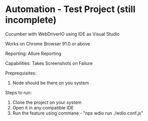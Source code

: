 # Automation - Test Project (still incomplete)

Cucumber with WebDriverIO using IDE as Visual Studio

Works on Chrome Browser 91.0 or above

Reporting: Allure Reporting

Capabilities: Takes Screenshots on Failure

Preprequisites:
1. Node should be there on you system

Steps to run:
1. Clone the project on your system
2. Open it in any compatible IDE
3. Run the feature using commane  - "npx wdio run ./wdio.conf.js"
